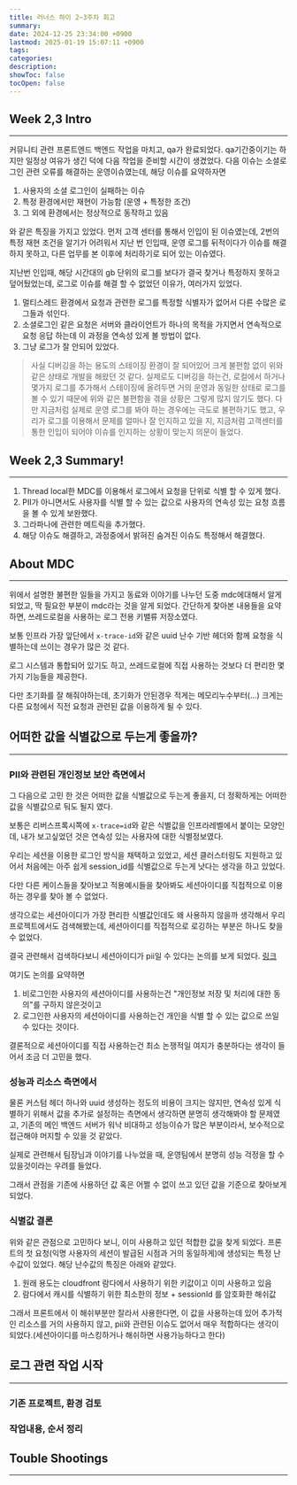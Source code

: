 ```yaml
---
title: 러너스 하이 2~3주차 회고
summary: 
date: 2024-12-25 23:34:00 +0900
lastmod: 2025-01-19 15:07:11 +0900
tags: 
categories: 
description: 
showToc: false
tocOpen: false
---
```

## Week 2,3 Intro
---

커뮤니티 관련 프론트엔드 백엔드 작업을 마치고, qa가 완료되었다.
qa기간중이기는 하지만 일정상 여유가 생긴 덕에 다음 작업을 준비할 시간이 생겼었다.
다음 이슈는 소셜로그인 관련 오류를 해결하는 운영이슈였는데, 해당 이슈를 요약하자면

1. 사용자의 소셜 로그인이 실패하는 이슈
2. 특정 환경에서만 재현이 가능함 (운영 + 특정한 조건)
3. 그 외에 환경에서는 정상적으로 동작하고 있음

와 같은 특징을 가지고 있었다.
먼저 고객 센터를 통해서 인입이 된 이슈였는데, 2번의 특정 재현 조건을 알기가 어려워서 지난 번 인입때, 운영 로그를 뒤적이다가 이슈를 해결하지 못하고, 다른 업무를 본 이후에 처리하기로 되어 있는 이슈였다.

지난번 인입때, 해당 시간대의 gb 단위의 로그를 보다가 결국 찾거나 특정하지 못하고 덮어뒀었는데, 로그로 이슈를 해결 할 수 없었던 이유가, 여러가지 있었다.

1. 멀티스레드 환경에서 요청과 관련한 로그를 특정할 식별자가 없어서 다른 수많은 로그들과 섞인다.
2. 소셜로그인 같은 요청은 서버와 클라이언트가 하나의 목적을 가지면서 연속적으로 요청 응답 하는데 이 과정을 연속성 있게 볼 방법이 없다.
3. 그냥 로그가 잘 안되어 있었다.

> 사실 디버깅을 하는 용도의 스테이징 환경이 잘 되어있어 크게 불편함 없이 위와 같은 상태로 개발을 해왔던 것 같다.
> 실제로도 디버깅을 하는건, 로컬에서 하거나 몇가지 로그를 추가해서 스테이징에 올려두면 거의 운영과 동일한 상태로 로그를 볼 수 있기 때문에 위와 같은 불편함을 겪을 상황은 그렇게 많지 않기도 했다.
> 다만 지금처럼 실제로 운영 로그를 봐야 하는 경우에는 극도로 불편하기도 했고, 우리가 로그를 이용해서 문제를 얼마나 잘 인지하고 있을 지, 지금처럼 고객센터를 통한 인입이 되어야 이슈를 인지하는 상황이 맞는지 의문이 들었다.



## Week 2,3 Summary!
---
1. Thread local한 MDC를 이용해서 로그에서 요청을 단위로 식별 할 수 있게 했다.
2. PII가 아니면서도 사용자를 식별 할 수 있는 값으로 사용자의 연속성 있는 요청 흐름을 볼 수 있게 보완했다.
3. 그라파나에 관련한 메트릭을 추가했다.
4. 해당 이슈도 해결하고, 과정중에서 밝혀진 숨겨진 이슈도 특정해서 해결했다.


## About MDC
---
위에서 설명한 불편한 일들을 가지고 동료와 이야기를 나누던 도중 mdc에대해서 알게 되었고, 딱 필요한 부분이 mdc라는 것을 알게 되었다. 간단하게 찾아본 내용들을 요약하면, 쓰레드로컬을 사용하는 로그 전용 키밸류 저장소였다.

보통 인프라 가장 앞단에서 `x-trace-id`와 같은 uuid 난수 기반 헤더와 함께 요청을 식별하는데 쓰이는 경우가 많은 것 같다.

로그 시스템과 통합되어 있기도 하고, 쓰레드로컬에 직접 사용하는 것보다 더 편리한 몇가지 기능들을 제공한다.

다만 초기화를 잘 해줘야하는데, 초기화가 안된경우 적게는 메모리누수부터(...) 크게는 다른 요청에서 직전 요청과 관련된 값을 이용하게 될 수 있다.


## 어떠한 값을 식별값으로 두는게 좋을까?
---

### PII와 관련된 개인정보 보안 측면에서
그 다음으로 고민 한 것은 어떠한 값을 식별값으로 두는게 좋을지, 더 정확하게는 어떠한 값을 식별값으로 둬도 될지 였다.

보통은 리버스프록시쪽에 `x-trace=id`와 같은 식별값을 인프라레벨에서 붙이는 모양인데, 내가 보고싶었던 것은 연속성 있는 사용자에 대한 식별정보였다.

우리는 세션을 이용한 로그인 방식을 채택하고 있었고, 세션 클러스터링도 지원하고 있어서 처음에는 아주 쉽게 session_id를 식별값으로 두는게 낫다는 생각을 하고 있었다.

다만 다른 케이스들을 찾아보고 적용예시들을 찾아봐도 세션아이디를 직접적으로 이용하는 경우를 찾아 볼 수 없었다.

생각으로는 세션아이디가 가장 편리한 식별값인데도 왜 사용하지 않을까 생각해서 우리 프로젝트에서도 검색해봤는데, 세션아이디를 직접적으로 로깅하는 부분은 하나도 찾을 수 없었다. 

결국 관련해서 검색하다보니 세션아이디가 pii일 수 있다는 논의를 보게 되었다. [링크](https://news.ycombinator.com/item?id=37056010)

여기도 논의를 요약하면
1. 비로그인한 사용자의 세션아이디를 사용하는건 "개인정보 저장 및 처리에 대한 동의"를 구하지 않은것이고
2. 로그인한 사용자의 세션아이디를 사용하는건 개인을 식별 할 수 있는 값으로 쓰일 수 있다는 것이다.

결론적으로 세션아이디를 직접 사용하는건 최소 논쟁적일 여지가 충분하다는 생각이 들어서 조금 더 고민을 했다.


### 성능과 리소스 측면에서
물론 커스텀 헤더 하나와 uuid 생성하는 정도의 비용이 크지는 않지만, 연속성 있게 식별하기 위해서 값을 추가로 설정하는 측면에서 생각하면 분명히 생각해봐야 할 문제였고, 기존의 메인 백엔드 서버가 워낙 비대하고 성능이슈가 많은 부분이라서, 보수적으로 접근해야 머지할 수 있을 것 같았다.

실제로 관련해서 팀장님과 이야기를 나누었을 때, 운영팀에서 분명히 성능 걱정을 할 수 있을것이라는 우려를 들었다.

그래서 관점을 기존에 사용하던 값 혹은 어쩔 수 없이 쓰고 있던 값을 기준으로 찾아보게 되었다.


### 식별값 결론
위와 같은 관점으로 고민하다 보니, 이미 사용하고 있던 적합한 값을 찾게 되었다.
프론트의 첫 요청(익명 사용자의 세션이 발급된 시점과 거의 동일하게)에 생성되는 특정 난수값이 있었다.
해당 난수값의 특징은 아래와 같았다.
1. 원래 용도는 cloudfront 람다에서 사용하기 위한 키값이고 이미 사용하고 있음
2. 람다에서 캐시를 식별하기 위한 최소한의 정보 + sessionId 를 암호화한 해쉬값

그래서 프론트에서 이 해쉬부분만 잘라서 사용한다면, 이 값을 사용하는데 있어 추가적인 리소스를 거의 사용하지 않고, pii와 관련된 이슈도 없어서 매우 적합하다는 생각이 되었다.(세션아이디를 마스킹하거나 해쉬하면 사용가능하다고 한다) 

## 로그 관련 작업 시작
---

### 기존 프로젝트, 환경 검토

### 작업내용, 순서 정리


## Touble Shootings
---


